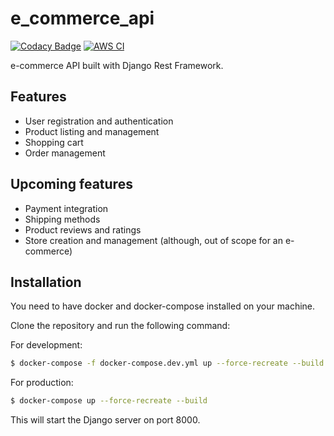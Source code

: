 # e_commerce_api

[![Codacy Badge](https://api.codacy.com/project/badge/Grade/5f625c005090486aa5915d9ab6e1d6d5)](https://app.codacy.com/gh/struckchure/e_commerce_api?utm_source=github.com&utm_medium=referral&utm_content=struckchure/e_commerce_api&utm_campaign=Badge_Grade_Settings)
[![AWS CI](https://github.com/struckchure/e_commerce_api/actions/workflows/aws-prod.yml/badge.svg)](https://github.com/struckchure/e_commerce_api/actions/workflows/aws-prod.yml)

e-commerce API built with Django Rest Framework.

## Features

- User registration and authentication
- Product listing and management
- Shopping cart
- Order management

## Upcoming features

- Payment integration
- Shipping methods
- Product reviews and ratings
- Store creation and management (although, out of scope for an e-commerce)

## Installation

You need to have docker and docker-compose installed on your machine.

Clone the repository and run the following command:

For development:

```bash
$ docker-compose -f docker-compose.dev.yml up --force-recreate --build
```

For production:

```bash
$ docker-compose up --force-recreate --build
```

This will start the Django server on port 8000.
